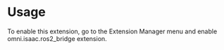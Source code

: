 # Usage

To enable this extension, go to the Extension Manager menu and enable omni.isaac.ros2_bridge extension.

